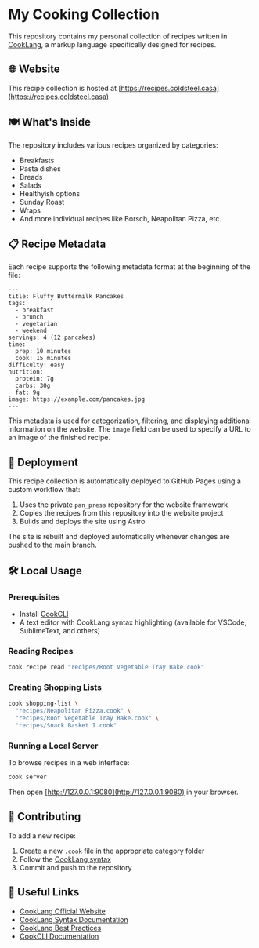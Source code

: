 # My Cooking Collection

This repository contains my personal collection of recipes written in [CookLang](https://cooklang.org/), a markup language specifically designed for recipes.

## 🌐 Website

This recipe collection is hosted at [https://recipes.coldsteel.casa](https://recipes.coldsteel.casa)

## 🍽️ What's Inside

The repository includes various recipes organized by categories:
- Breakfasts
- Pasta dishes
- Breads
- Salads
- Healthyish options
- Sunday Roast
- Wraps
- And more individual recipes like Borsch, Neapolitan Pizza, etc.

## 📋 Recipe Metadata

Each recipe supports the following metadata format at the beginning of the file:

```
---
title: Fluffy Buttermilk Pancakes
tags:
  - breakfast
  - brunch
  - vegetarian
  - weekend
servings: 4 (12 pancakes)
time:
  prep: 10 minutes
  cook: 15 minutes
difficulty: easy
nutrition:
  protein: 7g
  carbs: 30g
  fat: 9g
image: https://example.com/pancakes.jpg
---
```

This metadata is used for categorization, filtering, and displaying additional information on the website. The `image` field can be used to specify a URL to an image of the finished recipe.

## 🚀 Deployment

This recipe collection is automatically deployed to GitHub Pages using a custom workflow that:
1. Uses the private `pan_press` repository for the website framework
2. Copies the recipes from this repository into the website project
3. Builds and deploys the site using Astro

The site is rebuilt and deployed automatically whenever changes are pushed to the main branch.

## 🛠️ Local Usage

### Prerequisites

- Install [CookCLI](https://cooklang.org/cli/get-started/)
- A text editor with CookLang syntax highlighting (available for VSCode, SublimeText, and others)

### Reading Recipes

```sh
cook recipe read "recipes/Root Vegetable Tray Bake.cook"
```

### Creating Shopping Lists

```sh
cook shopping-list \
  "recipes/Neapolitan Pizza.cook" \
  "recipes/Root Vegetable Tray Bake.cook" \
  "recipes/Snack Basket I.cook"
```

### Running a Local Server

To browse recipes in a web interface:

```sh
cook server
```

Then open [http://127.0.0.1:9080](http://127.0.0.1:9080) in your browser.

## 📝 Contributing

To add a new recipe:
1. Create a new `.cook` file in the appropriate category folder
2. Follow the [CookLang syntax](https://cooklang.org/docs/spec/)
3. Commit and push to the repository

## 🔗 Useful Links

- [CookLang Official Website](https://cooklang.org/)
- [CookLang Syntax Documentation](https://cooklang.org/docs/spec/)
- [CookLang Best Practices](https://cooklang.org/docs/best-practices/)
- [CookCLI Documentation](https://cooklang.org/cli/help/)
